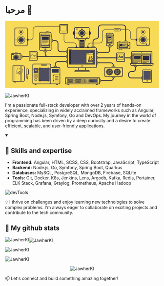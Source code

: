 # مرحبا 👋

![Full Stack Developer](https://raw.githubusercontent.com/muhammadnurulahsan/muhammadnurulahsan/main/ahsan.gif)

<p align="left">
  <img src="https://komarev.com/ghpvc/?username=JawherKl&label=Profile%20views&color=blueviolet&style=flat" alt="JawherKl" />
</p>

I'm a passionate full-stack developer with over 2 years of hands-on experience, specializing in widely acclaimed frameworks such as Angular, Spring Boot, Node.js, Symfony, Go and DevOps. My journey in the world of programming has been driven by a deep curiosity and a desire to create efficient, scalable, and user-friendly applications.
<details open>
  <summary><h2>🌟 Skills and expertise</h2></summary>
  
  - **Frontend:** Angular, HTML, SCSS, CSS, Bootstrap, JavaScript, TypeScript
  - **Backend:** Node.js, Go, Symfony, Spring Boot, Quarkus
  - **Databases:** MySQL, PostgreSQL, MongoDB, Firebase, SQLite
  - **Tools:** Git, Docker, K8s, Jenkins, Lens, Argodb, Kafka, Redis, Portainer, ELK Stack, Grafana, Graylog, Prometheus, Apache Hadoop

  ![devTools](devTools.png)

💡 I thrive on challenges and enjoy learning new technologies to solve complex problems. I'm always eager to collaborate on exciting projects and contribute to the tech community.
</details>
<h2>🔭 My github stats</h2>
  <p>
    <img align="left" src="https://github-readme-stats.vercel.app/api/top-langs?username=JawherKl&show_icons=true&locale=en&layout=compact" alt="JawherKl"/>
  </p>
  <p>
    <img align="center" src="https://github-readme-stats.vercel.app/api?username=JawherKl&show_icons=true&locale=en" alt="JawherKl"/>
  </p>

  <p align="left">
    <img src="https://github-profile-trophy.vercel.app/?username=JawherKl" alt="JawherKl"/>
  </p>

  <p aligne="center">
    <img src="https://github-readme-streak-stats.herokuapp.com/?user=JawherKl" alt="JawherKl">
  </p>

  <p align="center">
    <img src="https://github-readme-activity-graph.vercel.app/graph/?username=JawherKl&bg_color=RRGGBBAA&title_color=00abf0&color=00abf0&line=00abf0&point=DEDEDE&hide_border=true&custom_title=Contribution%E2%A0%80Graph" alt="JawherKl"/>
  </p>

  <p>
    📫 Let's connect and build something      amazing together!
  </p>
